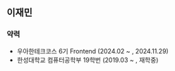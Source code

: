 ## 이재민

### 약력
- 우아한테크코스 6기 Frontend (2024.02 ~ , 2024.11.29)
- 한성대학교 컴퓨터공학부 19학번 (2019.03 ~ , 재학중)
